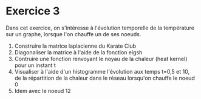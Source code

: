 Exercice 3
==========

Dans cet exercice, on s'intéresse à l'évolution temporelle de la température sur un graphe, lorsque l'on chauffe un de ses noeuds.

1. Construire la matrice laplacienne du Karate Club
2. Diagonaliser la matrice à l'aide de la fonction eigsh
3. Contruire une fonction renvoyant le noyau de la chaleur (heat kernel) pour un instant t
4. Visualiser à l'aide d'un histogramme l'évolution aux temps t=0,5 et 10, de la répartition de la chaleur dans le réseau lorsqu'on chauffe le noeud 0
4. Idem avec le noeud 12